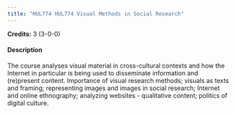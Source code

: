 ```yaml
---
title: "HUL774 HUL774 Visual Methods in Social Research"
---
```

**Credits:** 3 (3-0-0)

#### Description
The course analyses visual material in cross-cultural contexts and how the Internet in particular is being used to disseminate information and (re)present content. Importance of visual research methods; visuals as texts and framing; representing images and images in social research; Internet and online ethnography; analyzing websites - qualitative content; politics of digital culture.